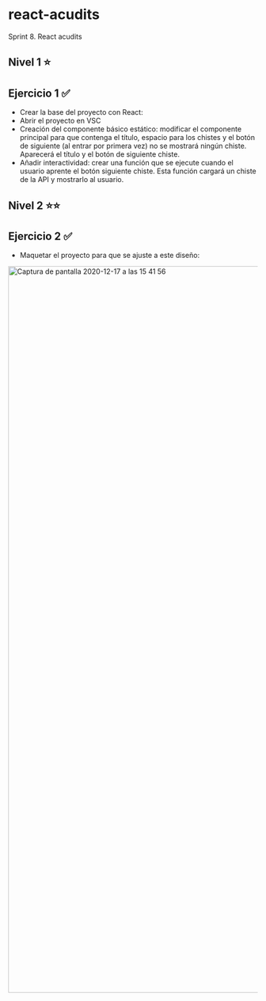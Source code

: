 # react-acudits
Sprint 8. React acudits

## Nivel 1 ⭐
## Ejercicio 1 ✅
* Crear la base del proyecto con React:
* Abrir el proyecto en VSC
* Creación del componente básico estático: modificar el componente principal para que contenga el título, espacio para los chistes y el botón de siguiente (al entrar por primera vez) no se mostrará ningún chiste. Aparecerá el título y el botón de siguiente chiste.
* Añadir interactividad: crear una función que se ejecute cuando el usuario aprente el botón siguiente chiste. Esta función cargará un chiste de la API y mostrarlo al usuario.

## Nivel 2 ⭐⭐
## Ejercicio 2 ✅
* Maquetar el proyecto para que se ajuste a este diseño:

<img width="1469" alt="Captura de pantalla 2020-12-17 a las 15 41 56" src="https://user-images.githubusercontent.com/60387528/111970124-3f65e980-8afb-11eb-9811-814ce0c6d2ae.png">
